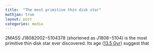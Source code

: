 ```yaml
---
title:  "The most primitive thin disk star"
mathjax: true
layout: post
categories: media
---
```



2MASS J18082002−5104378 (shortened as J1808−5104) is the most primitive thin disk star ever discovered. Its age ([13.5 Gyr](https://iopscience.iop.org/article/10.3847/1538-4357/aadd97)) suggest that 
